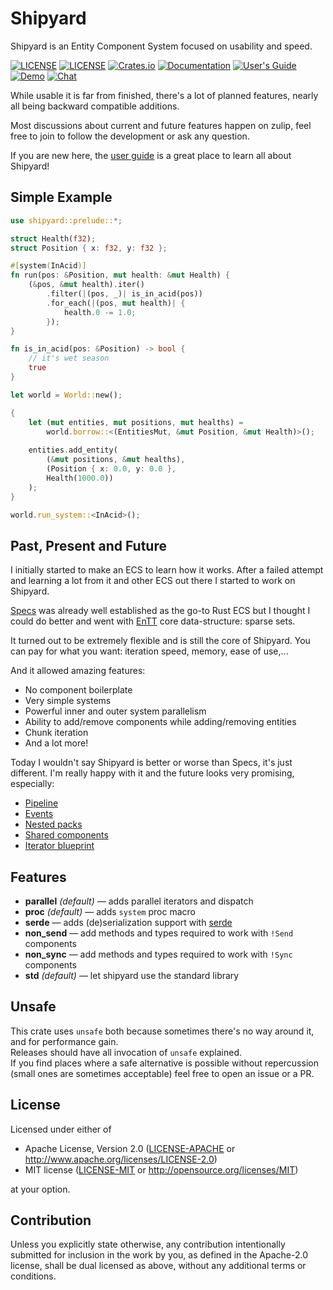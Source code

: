 # Shipyard

Shipyard is an Entity Component System focused on usability and speed.

[![LICENSE](https://img.shields.io/badge/license-MIT-blue.svg)](LICENSE-MIT)
[![LICENSE](https://img.shields.io/badge/license-apache-blue.svg)](LICENSE-APACHE)
[![Crates.io](https://img.shields.io/crates/v/shipyard.svg)](https://crates.io/crates/shipyard)
[![Documentation](https://docs.rs/shipyard/badge.svg)](https://docs.rs/shipyard)
[![User's Guide](https://img.shields.io/badge/user's%20guide-current-blueviolet)](https://leudz.github.io/shipyard/book)
[![Demo](https://img.shields.io/badge/demo-launch-yellow)](https://leudz.github.io/shipyard/demo)
[![Chat](https://img.shields.io/badge/zulip-join_chat-brightgreen.svg)](https://shipyard.zulipchat.com/join/zrakw74eyqongdul9bib769w/)

While usable it is far from finished, there's a lot of planned features, nearly all being backward compatible additions.

Most discussions about current and future features happen on zulip, feel free to join to follow the development or ask any question.

If you are new here, the [user guide](https://leudz.github.io/shipyard/book) is a great place to learn all about Shipyard!

## Simple Example
```rust
use shipyard::prelude::*;

struct Health(f32);
struct Position { x: f32, y: f32 };

#[system(InAcid)]
fn run(pos: &Position, mut health: &mut Health) {
    (&pos, &mut health).iter()
        .filter(|(pos, _)| is_in_acid(pos))
        .for_each(|(pos, mut health)| {
            health.0 -= 1.0;
        });
}

fn is_in_acid(pos: &Position) -> bool {
    // it's wet season
    true
}

let world = World::new();

{
    let (mut entities, mut positions, mut healths) =
        world.borrow::<(EntitiesMut, &mut Position, &mut Health)>();
   
    entities.add_entity(
        (&mut positions, &mut healths),
        (Position { x: 0.0, y: 0.0 },
        Health(1000.0))
    );
}

world.run_system::<InAcid>();
```

## Past, Present and Future

I initially started to make an ECS to learn how it works. After a failed attempt and learning a lot from it and other ECS out there I started to work on Shipyard.

[Specs](https://github.com/amethyst/specs) was already well established as the go-to Rust ECS but I thought I could do better and went with [EnTT](https://github.com/skypjack/entt) core data-structure: sparse sets.

It turned out to be extremely flexible and is still the core of Shipyard. You can pay for what you want: iteration speed, memory, ease of use,...

And it allowed amazing features:
- No component boilerplate
- Very simple systems
- Powerful inner and outer system parallelism
- Ability to add/remove components while adding/removing entities
- Chunk iteration
- And a lot more!

Today I wouldn't say Shipyard is better or worse than Specs, it's just different. I'm really happy with it and the future looks very promising, especially:
- [Pipeline](https://github.com/leudz/shipyard/issues/44)
- [Events](https://github.com/leudz/shipyard/issues/22)
- [Nested packs](https://github.com/leudz/shipyard/issues/47)
- [Shared components](https://github.com/leudz/shipyard/issues/38)
- [Iterator blueprint](https://github.com/leudz/shipyard/issues/41)

## Features

- **parallel** *(default)* &mdash; adds parallel iterators and dispatch
- **proc** *(default)* &mdash; adds `system` proc macro
- **serde** &mdash; adds (de)serialization support with [serde](https://github.com/serde-rs/serde)
- **non_send** &mdash; add methods and types required to work with `!Send` components
- **non_sync** &mdash; add methods and types required to work with `!Sync` components
- **std** *(default)* &mdash; let shipyard use the standard library

## Unsafe

This crate uses `unsafe` both because sometimes there's no way around it, and for performance gain.  
Releases should have all invocation of `unsafe` explained.  
If you find places where a safe alternative is possible without repercussion (small ones are sometimes acceptable) feel free to open an issue or a PR.

## License

Licensed under either of

 * Apache License, Version 2.0
   ([LICENSE-APACHE](LICENSE-APACHE) or http://www.apache.org/licenses/LICENSE-2.0)
 * MIT license
   ([LICENSE-MIT](LICENSE-MIT) or http://opensource.org/licenses/MIT)

at your option.

## Contribution

Unless you explicitly state otherwise, any contribution intentionally submitted
for inclusion in the work by you, as defined in the Apache-2.0 license, shall be
dual licensed as above, without any additional terms or conditions.